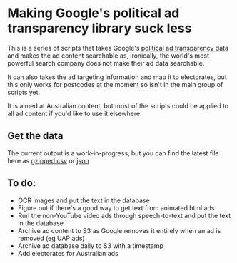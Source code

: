 # Making Google's political ad transparency library suck less

This is a series of scripts that takes Google's [political ad transparency data](https://transparencyreport.google.com/political-ads/home?hl=en) and makes the ad content searchable as, ironically, the world's most powerful search company does not make their ad data searchable.

It can also takes the ad targeting information and map it to electorates, but this only works for postcodes at the moment so isn't in the main group of scripts yet.

It is aimed at Australian content, but most of the scripts could be applied to all ad content if you'd like to use it elsewhere.

## Get the data

The current output is a work-in-progress, but you can find the latest file here as [gzipped csv](https://interactive.guim.co.uk/2021/11/google-ad-data/aus-google-ad-data.csv.gz) or [json](https://interactive.guim.co.uk/2021/11/google-ad-data/aus-google-ad-data.json)


## To do:

- OCR images and put the text in the database
- Figure out if there's a good way to get text from animated html ads
- Run the non-YouTube video ads through speech-to-text and put the text in the database
- Archive ad content to S3 as Google removes it entirely when an ad is removed (eg UAP ads)
- Archive ad database daily to S3 with a timestamp
- Add electorates for Australian ads



